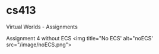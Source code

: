 # cs413
Virtual Worlds - Assignments

Assignment 4 without ECS
<img title="No ECS' alt="noECS' src="/image/noECS.png">
